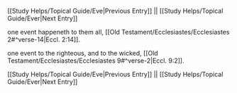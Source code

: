 [[Study Helps/Topical Guide/Eve|Previous Entry]]  ||  [[Study Helps/Topical Guide/Ever|Next Entry]]

 one event happeneth to them all, [[Old Testament/Ecclesiastes/Ecclesiastes 2#^verse-14|Eccl. 2:14]].

 one event to the righteous, and to the wicked, [[Old Testament/Ecclesiastes/Ecclesiastes 9#^verse-2|Eccl. 9:2]].

[[Study Helps/Topical Guide/Eve|Previous Entry]]  ||  [[Study Helps/Topical Guide/Ever|Next Entry]]